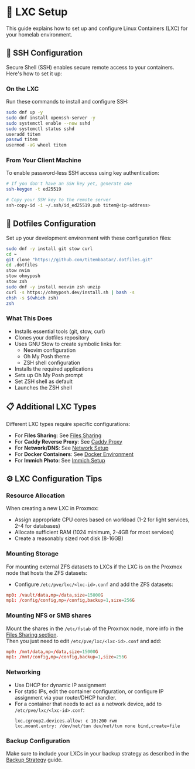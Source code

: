 # 🚀 LXC Setup
This guide explains how to set up and configure Linux Containers (LXC) for your homelab environment.

## 🔑 SSH Configuration
Secure Shell (SSH) enables secure remote access to your containers. Here's how to set it up:

### On the LXC
Run these commands to install and configure SSH:
```bash
sudo dnf up -y
sudo dnf install openssh-server -y
sudo systemctl enable --now sshd
sudo systemctl status sshd
useradd titem
passwd titem
usermod -aG wheel titem
```

### From Your Client Machine
To enable password-less SSH access using key authentication:
```bash
# If you don't have an SSH key yet, generate one
ssh-keygen -t ed25519

# Copy your SSH key to the remote server
ssh-copy-id -i ~/.ssh/id_ed25519.pub titem@<ip-address>
```

## 📄 Dotfiles Configuration
Set up your development environment with these configuration files:
```bash
sudo dnf -y install git stow curl
cd ~
git clone "https://github.com/titembaatar/.dotfiles.git"
cd .dotfiles
stow nvim
stow ohmyposh
stow zsh
sudo dnf -y install neovim zsh unzip
curl -s https://ohmyposh.dev/install.sh | bash -s
chsh -s $(which zsh)
zsh
```

### What This Does
- Installs essential tools (git, stow, curl)
- Clones your dotfiles repository
- Uses GNU Stow to create symbolic links for:
  - Neovim configuration
  - Oh My Posh theme
  - ZSH shell configuration
- Installs the required applications
- Sets up Oh My Posh prompt
- Set ZSH shell as default
- Launches the ZSH shell

## 📋 Additional LXC Types
Different LXC types require specific configurations:
- For **Files Sharing**: See [Files Sharing](./Files-Sharing.md)
- For **Caddy Reverse Proxy**: See [Caddy Proxy](./Caddy-Proxy)
- For **Network/DNS**: See [Network Setup](./Network-Setup)
- For **Docker Containers**: See [Docker Environment](./Docker-Environment)
- For **Immich Photo**: See [Immich Setup](./Immich-Setup)

## ⚙️ LXC Configuration Tips
### Resource Allocation
When creating a new LXC in Proxmox:
- Assign appropriate CPU cores based on workload (1-2 for light services, 2-4 for databases)
- Allocate sufficient RAM (1024 minimum, 2-4GB for most services)
- Create a reasonably sized root disk (8-16GB)

### Mounting Storage
For mounting external ZFS datasets to LXCs if the LXC is on the Proxmox node that hosts the ZFS datasets:
  * Configure `/etc/pve/lxc/<lxc-id>.conf` and add the ZFS datasets:
```conf
mp0: /vault/data,mp=/data,size=15000G
mp1: /config/config,mp=/config,backup=1,size=256G
```

### Mounting NFS or SMB shares
Mount the shares in the `/etc/fstab` of the Proxmox node, more info in the [Files Sharing section](./Files-Sharing).  
Then you just need to edit `/etc/pve/lxc/<lxc-id>.conf` and add:
```conf
mp0: /mnt/data,mp=/data,size=15000G
mp1: /mnt/config,mp=/config,backup=1,size=256G
```

### Networking
- Use DHCP for dynamic IP assignment
- For static IPs, edit the container configuration, or configure IP assignment via your router/DHCP handler.
- For a container that needs to act as a network device, add to `/etc/pve/lxc/<lxc-id>.conf`:
  ```
  lxc.cgroup2.devices.allow: c 10:200 rwm
  lxc.mount.entry: /dev/net/tun dev/net/tun none bind,create=file
  ```

### Backup Configuration
Make sure to include your LXCs in your backup strategy as described in the [Backup Strategy](./Backup-Strategy) guide.
